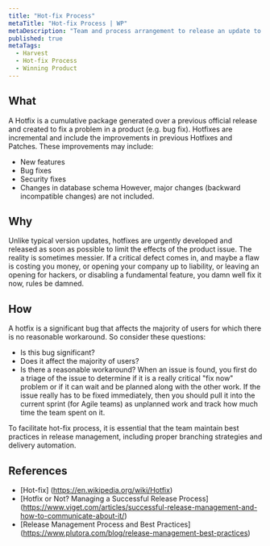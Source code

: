 ```yaml
---
title: "Hot-fix Process"
metaTitle: "Hot-fix Process | WP"
metaDescription: "Team and process arrangement to release an update to fix a critical or major error while maintaining SLA obligations in production."
published: true
metaTags:
  - Harvest
  - Hot-fix Process
  - Winning Product
---
```


## What
A Hotfix is a cumulative package generated over a previous official release and created to fix a problem in a product (e.g. bug fix). Hotfixes are incremental and include the improvements in previous Hotfixes and Patches. These improvements may include: 
- New features
- Bug fixes
- Security fixes
- Changes in database schema
However, major changes (backward incompatible changes) are not included.


## Why
Unlike typical version updates, hotfixes are urgently developed and released as soon as possible to limit the effects of the product issue. The reality is sometimes messier. If a critical defect comes in, and maybe a flaw is costing you money, or opening your company up to liability, or leaving an opening for hackers, or disabling a fundamental feature, you damn well fix it now, rules be damned.


## How
A hotfix is a significant bug that affects the majority of users for which there is no reasonable workaround. So consider these questions:
- Is this bug significant?
- Does it affect the majority of users?
- Is there a reasonable workaround?
When an issue is found, you first do a triage of the issue to determine if it is a really critical "fix now" problem or if it can wait and be planned along with the other work.
If the issue really has to be fixed immediately, then you should pull it into the current sprint (for Agile teams) as unplanned work and track how much time the team spent on it.

To facilitate hot-fix process, it is essential that the team maintain best practices in release management, including proper branching strategies and delivery automation.


## References
- [Hot-fix] (https://en.wikipedia.org/wiki/Hotfix)
- [Hotfix or Not? Managing a Successful Release Process] (https://www.viget.com/articles/successful-release-management-and-how-to-communicate-about-it/)
- [Release Management Process and Best Practices] (https://www.plutora.com/blog/release-management-best-practices)
